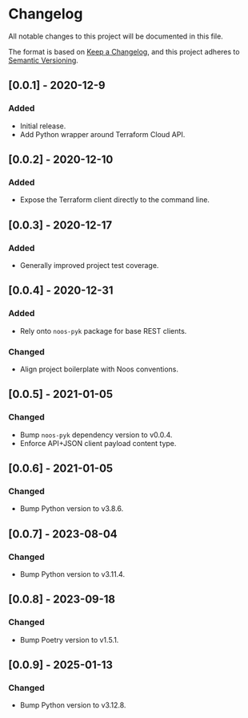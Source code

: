 # Changelog
All notable changes to this project will be documented in this file.

The format is based on [Keep a Changelog](https://keepachangelog.com/en/1.0.0/),
and this project adheres to [Semantic Versioning](https://semver.org/spec/v2.0.0.html).

## [0.0.1] - 2020-12-9
### Added
 - Initial release.
 - Add Python wrapper around Terraform Cloud API.

## [0.0.2] - 2020-12-10
### Added
 - Expose the Terraform client directly to the command line.

## [0.0.3] - 2020-12-17
### Added
 - Generally improved project test coverage.

## [0.0.4] - 2020-12-31
### Added
 - Rely onto `noos-pyk` package for base REST clients.
### Changed
 - Align project boilerplate with Noos conventions.

## [0.0.5] - 2021-01-05
### Changed
 - Bump `noos-pyk` dependency version to v0.0.4.
 - Enforce API+JSON client payload content type.

## [0.0.6] - 2021-01-05
### Changed
 - Bump Python version to v3.8.6.

## [0.0.7] - 2023-08-04
### Changed
 - Bump Python version to v3.11.4.

## [0.0.8] - 2023-09-18
### Changed
 - Bump Poetry version to v1.5.1.

## [0.0.9] - 2025-01-13
### Changed
 - Bump Python version to v3.12.8.
